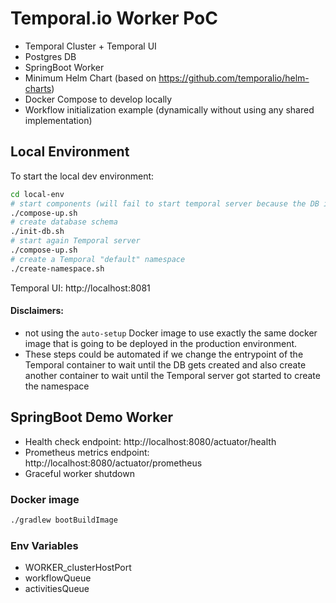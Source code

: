 # Temporal.io Worker PoC

- Temporal Cluster + Temporal UI
- Postgres DB
- SpringBoot Worker
- Minimum Helm Chart (based on https://github.com/temporalio/helm-charts)
- Docker Compose to develop locally
- Workflow initialization example (dynamically without using any shared implementation)

## Local Environment

To start the local dev environment:

```bash
cd local-env
# start components (will fail to start temporal server because the DB is not initialized)
./compose-up.sh
# create database schema
./init-db.sh
# start again Temporal server
./compose-up.sh
# create a Temporal "default" namespace
./create-namespace.sh
```

Temporal UI: http://localhost:8081

#### Disclaimers:

- not using the `auto-setup` Docker image to use exactly the same docker image that is going to be deployed in the
  production environment.
- These steps could be automated if we change the entrypoint of the Temporal container to wait until the DB gets created
  and also create another container to wait until the Temporal server got started to create the namespace

## SpringBoot Demo Worker

- Health check endpoint: http://localhost:8080/actuator/health
- Prometheus metrics endpoint: http://localhost:8080/actuator/prometheus
- Graceful worker shutdown

### Docker image
```bash
./gradlew bootBuildImage
```

### Env Variables
- WORKER_clusterHostPort
- workflowQueue
- activitiesQueue
